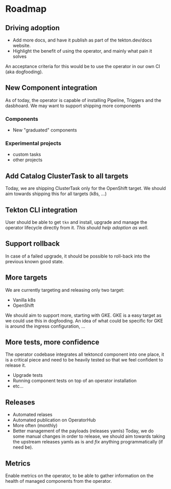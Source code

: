 # Roadmap

## Driving adoption

- Add more docs, and have it publish as part of the tekton.dev/docs
  website.
- Highlight the benefit of using the operator, and mainly what pain it
  solves

An acceptance criteria for this would be to use the operator in our
own CI (aka dogfooding).

## New Component integration

As of today, the operator is capable of installing Pipeline, Triggers
and the dasbhoard. We may want to support shipping more components

### Components

- New "graduated" components

### Experimental projects

- custom tasks
- other projects

## Add Catalog ClusterTask to all targets

Today, we are shipping ClusterTask only for the OpenShift target. We
should aim towards shipping this for all targets (k8s, …)

## Tekton CLI integration

User should be able to get `tkn` and install, upgrade and manage the
operator lifecycle directly from it. *This should help adoption as well*.

## Support rollback

In case of a failed upgrade, it should be possible to roll-back into
the previous known good state.

## More targets

We are currently targeting and releasing only two target:
- Vanilla k8s
- OpenShift

We should aim to support more, starting with GKE. GKE is a easy target
as we could use this in dogfooding. An idea of what could be specific
for GKE is around the ingress configuration, …

## More tests, more confidence

The operator codebase integrates all tektoncd component into one
place, it is a critical piece and need to be heavily tested so that we
feel confident to release it.

- Upgrade tests
- Running component tests on top of an operator installation
- etc…

## Releases

- Automated relases
- Automated publication on OperatorHub
- More often (monthly)
- Better management of the payloads (releases yamls)
  Today, we do some manual changes in order to release, we should aim
  towards taking the upstream releases yamls as is and *fix* anything
  programmatically (if need be).

## Metrics

Enable metrics on the operator, to be able to gather information on
the health of managed components from the operator.
